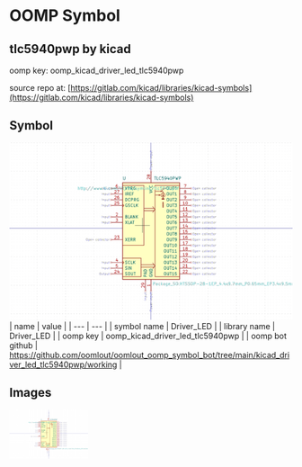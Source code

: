# OOMP Symbol  
## tlc5940pwp  by kicad  
  
oomp key: oomp_kicad_driver_led_tlc5940pwp  
  
source repo at: [https://gitlab.com/kicad/libraries/kicad-symbols](https://gitlab.com/kicad/libraries/kicad-symbols)  
## Symbol  
  
[![working.png](working_600.png)](working.png)  
| name | value | 
| --- | --- | 
| symbol name | Driver_LED | 
| library name | Driver_LED | 
| oomp key | oomp_kicad_driver_led_tlc5940pwp | 
| oomp bot github | https://github.com/oomlout/oomlout_oomp_symbol_bot/tree/main/kicad_driver_led_tlc5940pwp/working | 
## Images  
  
[![working.png](working_140.png)](working.png)  
